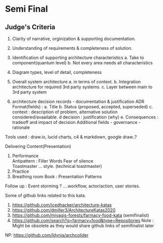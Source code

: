 # Semi Final

## Judge's Criteria

1. Clarity of narrative, orginization & supporting documentation.

2. Understanding of requirements & completeness of solution.

3. Identification of supporting architecture characteristics
    a. Take to component(quantum level)
    b. Not every area needs all characteristics

4. Diagram types, level of detail, completeness

5. Overall system architecture
    a. in terms of context.
    b. Integration architecture for required 3rd party systems.
    c. Layer between main to 3rd party system

6. architecture decision records - documentation & justification 
    ADR Format(fields) :
     a. Title
     b. Status (proposed, accepted, superseded)
     c. context : description of problem, alternative solution considered/avaailable.
     d decision : justification (why)
     e. Consequences : tradeoff and impact of decision
     Additional fields
        - governance
        - rationale

Tools used :
draw.io, lucid charts, c4 & markdown, google draw..?

Delivering Content(Presentation)

1. Performance  
    Antipattern : Filler Words
    Fear of silence  
    Toastmaster ... style. (technical toastmaster)
2. Practice
3. Breathing room
    Book : Presentation Patterns

Follow up : Event storming ? ....workflow, actor/action, user stories.

Some of github links related to this kata.

1. <https://github.com/icedhacker/architecture-katas>
2. <https://github.com/dmiller3/ArchitectureKatas2020>
3. <https://github.com/miyagis-forests/farmacy-food-kata> (semifinalist)
4. <https://github.com/search?q=farmacy+food&type=Repositories>
Note : Might be obsolete as they would share github links of semifinalist later


NP: 
https://github.com/ldynia/archcolider
